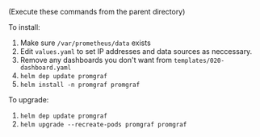 (Execute these commands from the parent directory)

To install:

1. Make sure `/var/prometheus/data` exists
2. Edit `values.yaml` to set IP addresses and data sources as neccessary.
3. Remove any dashboards you don't want from `templates/020-dashboard.yaml`
4. `helm dep update promgraf`
5. `helm install -n promgraf promgraf`

To upgrade:

1. `helm dep update promgraf`
2. `helm upgrade --recreate-pods promgraf promgraf`
